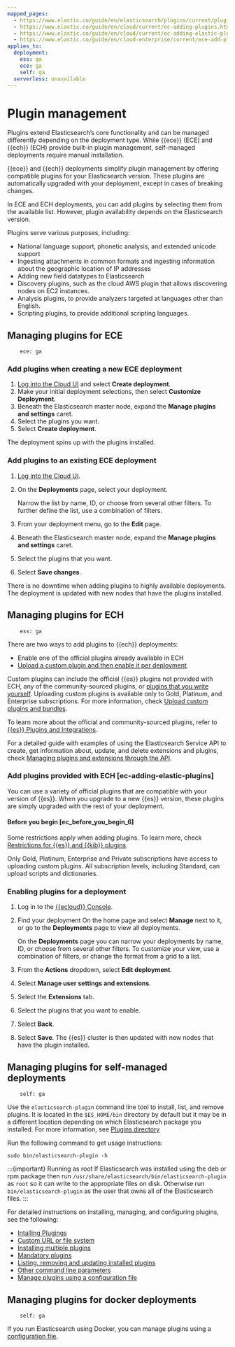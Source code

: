 ```yaml
---
mapped_pages:
  - https://www.elastic.co/guide/en/elasticsearch/plugins/current/plugin-management.html
  - https://www.elastic.co/guide/en/cloud/current/ec-adding-plugins.html
  - https://www.elastic.co/guide/en/cloud/current/ec-adding-elastic-plugins.html
  - https://www.elastic.co/guide/en/cloud-enterprise/current/ece-add-plugins.html
applies_to:
  deployment:
    ess: ga
    ece: ga
    self: ga
  serverless: unavailable
---
```


# Plugin management

Plugins extend Elasticsearch’s core functionality and can be managed differently depending on the deployment type. While {{ece}} (ECE) and {{ech}} (ECH) provide built-in plugin management, self-managed deployments require manual installation.

{{ece}} and {{ech}} deployments simplify plugin management by offering compatible plugins for your Elasticsearch version. These plugins are automatically upgraded with your deployment, except in cases of breaking changes.

In ECE and ECH deployments, you can add plugins by selecting them from the available list. However, plugin availability depends on the Elasticsearch version.

Plugins serve various purposes, including:

* National language support, phonetic analysis, and extended unicode support
* Ingesting attachments in common formats and ingesting information about the geographic location of IP addresses
* Adding new field datatypes to Elasticsearch
* Discovery plugins, such as the cloud AWS plugin that allows discovering nodes on EC2 instances.
* Analysis plugins, to provide analyzers targeted at languages other than English.
* Scripting plugins, to provide additional scripting languages.

## Managing plugins for ECE
```{applies_to}
    ece: ga
```

### Add plugins when creating a new ECE deployment

1. [Log into the Cloud UI](docs-content://deploy-manage/deploy/cloud-enterprise/log-into-cloud-ui.md) and select **Create deployment**.
2. Make your initial deployment selections, then select **Customize Deployment**.
3. Beneath the Elasticsearch master node, expand the **Manage plugins and settings** caret.
4. Select the plugins you want.
5. Select **Create deployment**.

The deployment spins up with the plugins installed.

### Add plugins to an existing ECE deployment

1. [Log into the Cloud UI](docs-content://deploy-manage/deploy/cloud-enterprise/log-into-cloud-ui.md).
2. On the **Deployments** page, select your deployment.

    Narrow the list by name, ID, or choose from several other filters. To further define the list, use a combination of filters.

3. From your deployment menu, go to the **Edit** page.
4. Beneath the Elasticsearch master node, expand the **Manage plugins and settings** caret.
5. Select the plugins that you want.
6. Select **Save changes**.

There is no downtime when adding plugins to highly available deployments. The deployment is updated with new nodes that have the plugins installed.

## Managing plugins for ECH
```{applies_to}
    ess: ga
```

There are two ways to add plugins to {{ech}} deployments:

* Enable one of the official plugins already available in ECH
* [Upload a custom plugin and then enable it per deployment](./cloud/ec-custom-bundles.md).

Custom plugins can include the official {{es}} plugins not provided with ECH, any of the community-sourced plugins, or [plugins that you write yourself](/extend/index.md). Uploading custom plugins is available only to Gold, Platinum, and Enterprise subscriptions. For more information, check [Upload custom plugins and bundles](./cloud/ec-custom-bundles.md).

To learn more about the official and community-sourced plugins, refer to [{{es}} Plugins and Integrations](index.md).

For a detailed guide with examples of using the Elasticsearch Service API to create, get information about, update, and delete extensions and plugins, check [Managing plugins and extensions through the API](./cloud/ec-plugins-guide.md).

### Add plugins provided with ECH [ec-adding-elastic-plugins]

You can use a variety of official plugins that are compatible with your version of {{es}}. When you upgrade to a new {{es}} version, these plugins are simply upgraded with the rest of your deployment.

#### Before you begin [ec_before_you_begin_6]

Some restrictions apply when adding plugins. To learn more, check [Restrictions for {{es}} and {{kib}} plugins](cloud://release-notes/cloud-hosted/known-issues.md#ec-restrictions-plugins).

Only Gold, Platinum, Enterprise and Private subscriptions have access to uploading custom plugins. All subscription levels, including Standard, can upload scripts and dictionaries.

### Enabling plugins for a deployment

1. Log in to the [{{ecloud}} Console](https://cloud.elastic.co?page=docs&placement=docs-body).
2. Find your deployment On the home page and select **Manage** next to it, or go to the **Deployments** page to view all deployments.

    On the **Deployments** page you can narrow your deployments by name, ID, or choose from several other filters. To customize your view, use a combination of filters, or change the format from a grid to a list.

3. From the **Actions** dropdown, select **Edit deployment**.
4. Select **Manage user settings and extensions**.
5. Select the **Extensions** tab.
6. Select the plugins that you want to enable.
7. Select **Back**.
8. Select **Save**. The {{es}} cluster is then updated with new nodes that have the plugin installed.

## Managing plugins for self-managed deployments
```{applies_to}
    self: ga
```
Use the `elasticsearch-plugin` command line tool to install, list, and remove plugins. It is located in the `$ES_HOME/bin` directory by default but it may be in a different location depending on which Elasticsearch package you installed. For more information, see [Plugins directory](_plugins_directory.md)

Run the following command to get usage instructions:

``` 
sudo bin/elasticsearch-plugin -h
```

:::{important} Running as root
If Elasticsearch was installed using the deb or rpm package then run `/usr/share/elasticsearch/bin/elasticsearch-plugin` as `root` so it can write to the appropriate files on disk. Otherwise run `bin/elasticsearch-plugin` as the user that owns all of the Elasticsearch files.
:::

For detailed instructions on installing, managing, and configuring plugins, see the following:

* [Intalling Plugings](./installation.md)
* [Custom URL or file system](./plugin-management-custom-url.md)
* [Installing multiple plugins](./installing-multiple-plugins.md)
* [Mandatory plugins](./mandatory-plugins.md)
* [Listing, removing and updating installed plugins](./listing-removing-updating.md)
* [Other command line parameters](./_other_command_line_parameters.md)
* [Manage plugins using a configuration file](./manage-plugins-using-configuration-file.md)

## Managing plugins for docker deployments
```{applies_to}
    self: ga
```
If you run Elasticsearch using Docker, you can manage plugins using a [configuration file](manage-plugins-using-configuration-file.md).





